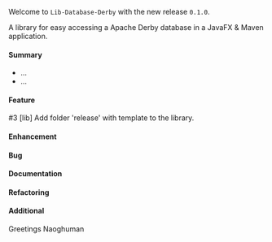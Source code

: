 Welcome to `Lib-Database-Derby` with the new release `0.1.0`.

A library for easy accessing a Apache Derby database in a JavaFX & Maven application.



#### Summary
* ...
* ...



#### Feature
#3 [lib] Add folder 'release' with template to the library.



#### Enhancement



#### Bug



#### Documentation



#### Refactoring



#### Additional



Greetings
Naoghuman



[//]: # (Issues which will be integrated in this release)



[//]: # (Links)


